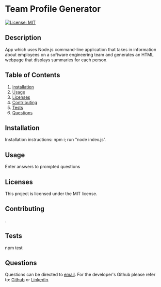 # Team Profile Generator
[![License: MIT](https://img.shields.io/badge/License-MIT-yellow.svg)](https://opensource.org/licenses/MIT)
## Description
App which uses Node.js command-line application that takes in information about employees on a software engineering team and generates an HTML webpage that displays summaries for each person. 
## Table of Contents
1. [Installation](#installation)
2. [Usage](#usage)
3. [Licenses](#licenses)
4. [Contributing](#contributing)
5. [Tests](#tests)
6. [Questions](#questions)
## Installation
Installation instructions: npm i; run "node index.js".
## Usage
Enter answers to prompted questions
## Licenses
This project is licensed under the MIT license.
## Contributing
.
## Tests
npm test
## Questions
Questions can be directed to [email](Zane.Sharif@gmail.com). For the developer's Github please refer to: [Github](github.com/Varthara) or [LinkedIn](https://www.linkedin.com/in/zane-sharif-486b15152/).